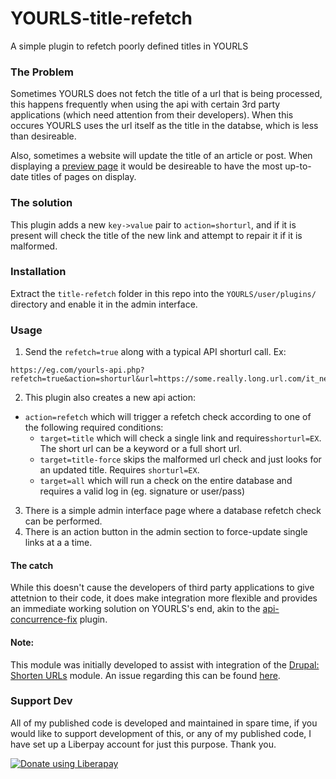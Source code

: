 # YOURLS-title-refetch
A simple plugin to refetch poorly defined titles in YOURLS

### The Problem
Sometimes YOURLS does not fetch the title of a url that is being processed, this happens frequently when using the api with certain 3rd party applications (which need attention from their developers). When this occures YOURLS uses the url itself as the title in the databse, which is less than desireable.

Also, sometimes a website will update the title of an article or post. When displaying a [preview page](https://github.com/joshp23/YOURLS-Snapshot) it would be desireable to have the most up-to-date titles of pages on display.

### The solution
This plugin adds a new `key->value` pair to `action=shorturl`, and if it is present will check the title of the new link and attempt to repair it if it is malformed.

### Installation
Extract the `title-refetch` folder in this repo into the `YOURLS/user/plugins/` directory and enable it in the admin interface.

### Usage
1.  Send the `refetch=true` along with a typical API shorturl call. Ex:
```
https://eg.com/yourls-api.php?refetch=true&action=shorturl&url=https://some.really.long.url.com/it_never/ends/index.php
```
2.  This plugin also creates a new api action:
-  `action=refetch` which will trigger a refetch check according to one of the following required conditions:
   -  `target=title` which will check a single link and requires`shorturl=EX`. The short url can be a keyword or a full short url.
   -  `target=title-force` skips the malformed url check and just looks for an updated title. Requires `shorturl=EX`.
   -  `target=all` which will run a check on the entire database and requires a valid log in (eg. signature or user/pass)
3.  There is a simple admin interface page where a database refetch check can be performed. 
4.  There is an action button in the admin section to force-update single links at a a time.

#### The catch
While this doesn't cause the developers of third party applications to give attetnion to their code, it does make integration more flexible and provides an immediate working solution on YOURLS's end, akin to the [api-concurrence-fix](https://bitbucket.org/laceous/yourls-concurrency-fix) plugin. 

#### Note:
This module was initially developed to assist with integration of the [Drupal: Shorten URLs](https://www.drupal.org/project/shorten) module. An issue regarding this can be found [here](https://www.drupal.org/node/2889342).

### Support Dev
All of my published code is developed and maintained in spare time, if you would like to support development of this, or any of my published code, I have set up a Liberpay account for just this purpose. Thank you.

<noscript><a href="https://liberapay.com/joshu42/donate"><img alt="Donate using Liberapay" src="https://liberapay.com/assets/widgets/donate.svg"></a></noscript>
